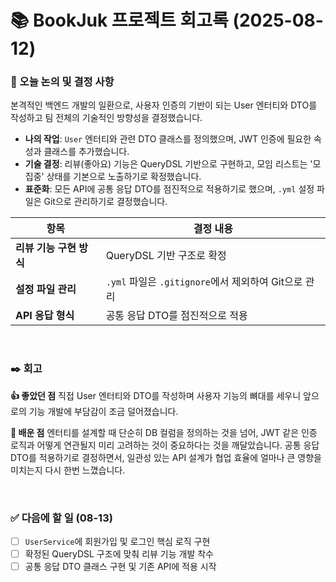 # 📚 BookJuk 프로젝트 회고록 (2025-08-12)

### 📌 오늘 논의 및 결정 사항
본격적인 백엔드 개발의 일환으로, 사용자 인증의 기반이 되는 User 엔터티와 DTO를 작성하고 팀 전체의 기술적인 방향성을 결정했습니다.

- **나의 작업**: `User` 엔터티와 관련 DTO 클래스를 정의했으며, JWT 인증에 필요한 속성과 클래스를 추가했습니다.
- **기술 결정**: 리뷰(좋아요) 기능은 QueryDSL 기반으로 구현하고, 모임 리스트는 '모집중' 상태를 기본으로 노출하기로 확정했습니다.
- **표준화**: 모든 API에 공통 응답 DTO를 점진적으로 적용하기로 했으며, `.yml` 설정 파일은 Git으로 관리하기로 결정했습니다.

| 항목 | 결정 내용 |
| --- | --- |
| **리뷰 기능 구현 방식** | QueryDSL 기반 구조로 확정 |
| **설정 파일 관리** | `.yml` 파일은 `.gitignore`에서 제외하여 Git으로 관리 |
| **API 응답 형식** | 공통 응답 DTO를 점진적으로 적용 |

<br>

### ✒️ 회고

**👍 좋았던 점**
직접 User 엔터티와 DTO를 작성하며 사용자 기능의 뼈대를 세우니 앞으로의 기능 개발에 부담감이 조금 덜어졌습니다.

**🤔 배운 점**
엔터티를 설계할 때 단순히 DB 컬럼을 정의하는 것을 넘어, JWT 같은 인증 로직과 어떻게 연관될지 미리 고려하는 것이 중요하다는 것을 깨달았습니다. 공통 응답 DTO를 적용하기로 결정하면서, 일관성 있는 API 설계가 협업 효율에 얼마나 큰 영향을 미치는지 다시 한번 느꼈습니다.

<br>

### ✅ 다음에 할 일 (08-13)
- [ ] `UserService`에 회원가입 및 로그인 핵심 로직 구현
- [ ] 확정된 QueryDSL 구조에 맞춰 리뷰 기능 개발 착수
- [ ] 공통 응답 DTO 클래스 구현 및 기존 API에 적용 시작
